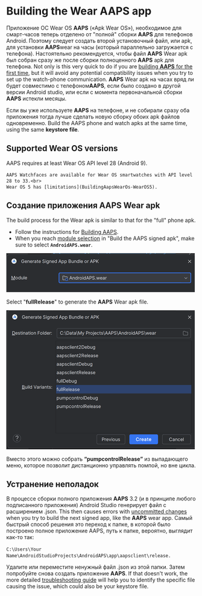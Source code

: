 # Building the Wear AAPS app

Приложение ОС Wear OS **AAPS**  («Apk Wear OS»), необходимое для смарт-часов теперь отделено от "полной" сборки **AAPS** для телефонов Android. Поэтому следует создать второй установочный файл, или apk, для установки **AAPS**wear на часы (который параллельно загружается с телефона). Настоятельно рекомендуется, чтобы файл **AAPS** Wear apk был собран сразу же после сборки полноценного **AAPS** apk для телефона. Not only is this very quick to do if you are [building **AAPS** for the first time](../SettingUpAaps/BuildingAaps.md), but it will avoid any potential compatibility issues when you try to set up the watch-phone communication. **AAPS** Wear apk на часах вряд ли будет совместимо с телефоном**AAPS**, если было создано в другой версии Android studio, или если с момента первоначальной сборки **AAPS** истекли месяцы.

Если вы уже используете **AAPS** на телефоне, и не собирали сразу оба приложения тогда лучше сделать новую сборку обоих apk файлов одновременно. Build the AAPS phone and watch apks at the same time, using the same **keystore file**.

## Supported Wear OS versions

AAPS requires at least Wear OS API level 28 (Android 9).

```{warning}
AAPS Watchfaces are available for Wear OS smartwatches with API level 28 to 33.<br>
Wear OS 5 has [limitations](BuildingAapsWearOs-WearOS5).
```

## Создание приложения **AAPS** Wear apk

The build process for the Wear apk is similar to that for the "full" phone apk.

- Follow the instructions for [Building AAPS](../SettingUpAaps/BuildingAaps.md).
- When you reach [module selection](#Building-APK-wearapk) in "Build the AAPS signed apk", make sure to select **`AndroidAPS.wear`**.

![Wear module](../images/Building-the-App/wear_build1.png)

Select "**fullRelease**" to generate the **AAPS** Wear apk file.

![Wear module](../images/Building-the-App/wear_build2.png)

Вместо этого можно собрать **“pumpcontrolRelease”** из выпадающего меню, которое позволит дистанционно управлять помпой, но вне цикла.

## Устранение неполадок

В процессе сборки полного приложения **AAPS** 3.2 (и в принципе любого подписанного приложения) Android Studio генерирует файл с расширением .json. This then causes errors with [uncommitted changes](#troubleshooting_androidstudio-uncommitted-changes) when you try to build the next signed app, like the **AAPS** wear app. Самый быстрый способ решения это переход к папке, в которой было построено полное приложение AAPS, путь к папке, вероятно, выглядит как-то так:

`C:\Users\Your Name\AndroidStudioProjects\AndroidAPS\app\aapsclient\release.`

Удалите или переместите ненужный файл .json из этой папки. Затем попробуйте снова создать приложение **AAPS**. If that doesn't work, the more detailed [troubleshooting guide](../GettingHelp/TroubleshootingAndroidStudio.md) will help you to identify the specific file causing the issue, which could also be your keystore file. 